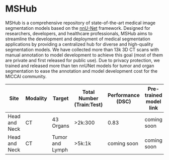 # MSHub
MSHub is a comprehensive repository of state-of-the-art medical image segmentation models based on the [nnU-Net](https://github.com/MIC-DKFZ/nnUNet) framework. Designed for researchers, developers, and healthcare professionals, MSHub aims to streamline the development and deployment of medical segmentation applications by providing a centralized hub for diverse and high-quality segmentation models. We have collected more than 13k 3D CT scans with manual annotation to model development to achieve this goal (most of them are private and first released for public use). Due to privacy protection, we trained and released more than ten nnUNet models for tumor and organ segmentation to ease the annotation and model development cost for the MICCAI community.

| **Site**        | **Modality** | **Target**       | **Total Number (Train:Test)** | **Performance (DSC)** | **Pre-trained model link** | **Reference** | 
|-----------------|--------------|------------------|-------------------------------|-----------------------|-------------------------------|-----------------------|
|  Head and Neck  | CT           | 43 Organs        | >2k:300                       | 0.83                  |coming soon | coming soon|
|  Head and Neck  | CT           | Tumor and Lymph  | >5k:1k                        |     coming soon       | coming soon|coming soon|

